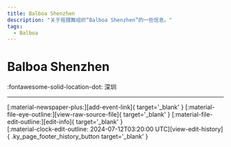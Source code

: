 ```yaml
---
title: Balboa Shenzhen
description: "关于摇摆舞组织“Balboa Shenzhen”的一些信息。"
tags:
  - Balboa
---
```


# Balboa Shenzhen

:fontawesome-solid-location-dot: 深圳  


---

<div class="ky_page_footer" markdown>
<div class="ky_page_footer_trailing" markdown="span">
[:material-newspaper-plus:][add-event-link]{ target='_blank' }
[:material-file-eye-outline:][view-raw-source-file]{ target='_blank' }
[:material-file-edit-outline:][edit-info]{ target='_blank' }
</div>
<div class="ky_page_footer_leading" markdown="span">
[:material-clock-edit-outline: 2024-07-12T03:20:00 UTC][view-edit-history]{ .ky_page_footer_history_button target='_blank' }
</div>
</div>

[add-event-link]: https://github.com/swingdance/events/issues/new?assignees=&labels=add+event&projects=&template=02-add_entity.yml&title=%5Bzh_CN%5D%20%3CName%3E&region=zh_CN&province=Guangdong&city=Shenzhen&org_id=balboa-shenzhen "添加活动"
[view-raw-source-file]: https://github.com/swingdance/orgs/blob/main/zh_CN/balboa-shenzhen.json "查看原始源文件"
[edit-info]: https://github.com/swingdance/orgs/issues/new?assignees=&labels=update+org&projects=&template=03-update_entity.yml&title=%5Bzh_CN%5D%20Balboa%20Shenzhen&region=zh_CN&id=balboa-shenzhen&name=Balboa%20Shenzhen "编辑信息"

[view-edit-history]: https://github.com/swingdance/orgs/commits/main/zh_CN/balboa-shenzhen.json "查看编辑历史"

